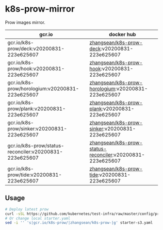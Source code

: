 # k8s-prow-mirror

Prow images mirror.

gcr.io | docker hub
---|---
gcr.io/k8s-prow/deck:v20200831-223e625607 | [zhangsean/k8s-prow-deck](https://hub.docker.com/r/zhangsean/k8s-prow-deck):v20200831-223e625607
gcr.io/k8s-prow/hook:v20200831-223e625607 | [zhangsean/k8s-prow-hook](https://hub.docker.com/r/zhangsean/k8s-prow-hook):v20200831-223e625607
gcr.io/k8s-prow/horologium:v20200831-223e625607 | [zhangsean/k8s-prow-horologium](https://hub.docker.com/r/zhangsean/k8s-prow-horologium):v20200831-223e625607
gcr.io/k8s-prow/plank:v20200831-223e625607 | [zhangsean/k8s-prow-plank](https://hub.docker.com/r/zhangsean/k8s-prow-plank):v20200831-223e625607
gcr.io/k8s-prow/sinker:v20200831-223e625607 | [zhangsean/k8s-prow-sinker](https://hub.docker.com/r/zhangsean/k8s-prow-sinker):v20200831-223e625607
gcr.io/k8s-prow/status-reconciler:v20200831-223e625607 | [zhangsean/k8s-prow-status-reconciler](https://hub.docker.com/r/zhangsean/k8s-prow-status-reconciler):v20200831-223e625607
gcr.io/k8s-prow/tide:v20200831-223e625607 | [zhangsean/k8s-prow-tide](https://hub.docker.com/r/zhangsean/k8s-prow-tide):v20200831-223e625607

## Usage

```bash
# Deploy latest prow
curl -sSL https://github.com/kubernetes/test-infra/raw/master/config/prow/cluster/starter-s3.yaml | sed 's|gcr.io/k8s-prow/|zhangsean/k8s-prow-|g' | kubectl apply -f -
# Or change local starter.yaml
sed -i '' 's|gcr.io/k8s-prow/|zhangsean/k8s-prow-|g' starter-s3.yaml
```

